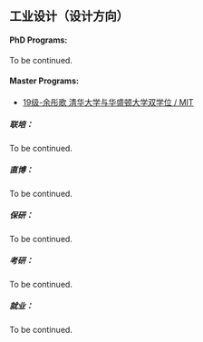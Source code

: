 ## 工业设计（设计方向）

#### PhD Programs:

To be continued.

#### Master Programs:

- [19级-余彤歌 清华大学与华盛顿大学双学位 / MIT](grad-application/sdim/design-focus/[CN]-19-yutongge.md)

##### 联培：

To be continued.

##### 直博：

To be continued.

##### 保研：

To be continued.

##### 考研：

To be continued.

##### 就业：

To be continued.
